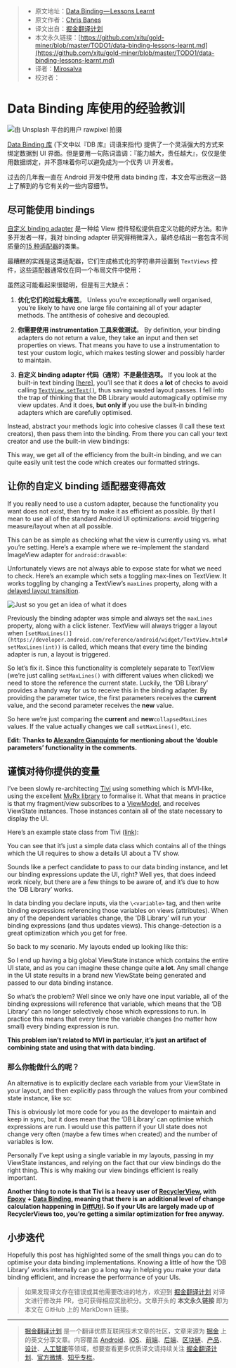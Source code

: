 > * 原文地址：[Data Binding — Lessons Learnt](https://medium.com/androiddevelopers/data-binding-lessons-learnt-4fd16576b719)
> * 原文作者：[Chris Banes](https://medium.com/@chrisbanes)
> * 译文出自：[掘金翻译计划](https://github.com/xitu/gold-miner)
> * 本文永久链接：[https://github.com/xitu/gold-miner/blob/master/TODO1/data-binding-lessons-learnt.md](https://github.com/xitu/gold-miner/blob/master/TODO1/data-binding-lessons-learnt.md)
> * 译者：[Mirosalva](https://github.com/Mirosalva)
> * 校对者：

# Data Binding 库使用的经验教训

![由 [Unsplash](https://unsplash.com/?utm_source=unsplash&utm_medium=referral&utm_content=creditCopyText) 平台的用户 [rawpixel](https://unsplash.com/photos/uQkwbaP0UrI?utm_source=unsplash&utm_medium=referral&utm_content=creditCopyText) 拍摄](https://cdn-images-1.medium.com/max/13000/1*eAr7ibH_sGkMk51fm7dZIg.jpeg)

[Data Binding 库](https://developer.android.com/topic/libraries/data-binding/) (下文中以『DB 库』词语来指代) 提供了一个灵活强大的方式来绑定数据到 UI 界面。但是要用一句陈词滥调：『能力越大，责任越大』，仅仅是使用数据绑定，并不意味着你可以避免成为一个优秀 UI 开发者。

过去的几年我一直在 Android 开发中使用 data binding 库，本文会写出我这一路上了解到的与它有关的一些内容细节。

## 尽可能使用 bindings 

[自定义 binding adapter](https://developer.android.com/topic/libraries/data-binding/binding-adapters#custom-logic) 是一种给 View 控件轻松提供自定义功能的好方法。和许多开发者一样，我对 binding adapter 研究得稍微深入，最终总结出一套包含不同质量的[15 种适配器](https://github.com/chrisbanes/tivi/blob/5f785284b618002622781b44806fa469fc2b982e/app/src/main/java/app/tivi/ui/databinding/TiviBindingAdapters.kt)的类集。

最糟糕的实践是这类适配器，它们生成格式化的字符串并设置到 `TextViews` 控件，这些适配器通常仅在同一个布局文件中使用：

虽然这可能看起来很聪明，但是有三大缺点：

1. **优化它们的过程太痛苦**。 Unless you’re exceptionally well organised, you’re likely to have one large file containing all of your adapter methods. The antithesis of cohesive and decoupled.

2. **你需要使用 instrumentation 工具来做测试**。 By definition, your binding adapters do not return a value, they take an input and then set properties on views. That means you have to use a instrumentation to test your custom logic, which makes testing slower and possibly harder to maintain.

3. **自定义 binding adapter 代码（通常）不是最佳选项。** If you look at the built-in text binding [[here](https://android.googlesource.com/platform/frameworks/data-binding/+/master/extensions/baseAdapters/src/main/java/android/databinding/adapters/TextViewBindingAdapter.java#63)], you’ll see that it does a **lot** of checks to avoid calling [`TextView.setText()`](https://developer.android.com/reference/android/widget/TextView.html#setText(java.lang.CharSequence)), thus saving wasted layout passes. I fell into the trap of thinking that the DB Library would automagically optimise my view updates. And it does, **but only if** you use the built-in binding adapters which are carefully optimised.

Instead, abstract your methods logic into cohesive classes (I call these text creators), then pass them into the binding. From there you can call your text creator and use the built-in view bindings:

This way, we get all of the efficiency from the built-in binding, and we can quite easily unit test the code which creates our formatted strings.

## 让你的自定义 binding 适配器变得高效

If you really need to use a custom adapter, because the functionality you want does not exist, then try to make it as efficient as possible. By that I mean to use all of the standard Android UI optimizations: avoid triggering measure/layout when at all possible.

This can be as simple as checking what the view is currently using vs. what you’re setting. Here’s a example where we re-implement the standard ImageView adapter for `android:drawable`:

Unfortunately views are not always able to expose state for what we need to check. Here’s an example which sets a toggling max-lines on TextView. It works toggling by changing a TextView’s `maxLines` property, along with a [delayed layout transition](https://developer.android.com/reference/androidx/transition/TransitionManager.html#beginDelayedTransition(android.view.ViewGroup)).

![Just so you get an idea of what it does](https://cdn-images-1.medium.com/max/2000/1*1EFkuX5VCoVr3tZ7OhUdYg.gif)

Previously the binding adapter was simple and always set the `maxLines` property, along with a click listener. TextView will always trigger a layout when `[setMaxLines()](https://developer.android.com/reference/android/widget/TextView.html#setMaxLines(int))` is called, which means that every time the binding adapter is run, a layout is triggered.

So let’s fix it. Since this functionality is completely separate to TextView (we’re just calling `setMaxLines()` with different values when clicked) we need to store the reference the current state. Luckily, the ‘DB Library’ provides a handy way for us to receive this in the binding adapter. By providing the parameter twice, the first parameters receives the **current** value, and the second parameter receives the **new** value.

So here we’re just comparing the **current** and **new**`collapsedMaxLines` values. If the value actually changes we call `setMaxLines()`, etc.

**Edit: Thanks to [Alexandre Gianquinto](undefined) for mentioning about the ‘double parameters’ functionality in the comments.**

## 谨慎对待你提供的变量

I’ve been slowly re-architecting [Tivi](https://tivi.app) using something which is MVI-like, using the excellent [MvRx library](https://github.com/airbnb/MvRx) to formalise it. What that means in practice is that my fragment/view subscribes to a [ViewModel](https://developer.android.com/reference/androidx/lifecycle/ViewModel), and receives ViewState instances. Those instances contain all of the state necessary to display the UI.

Here’s an example state class from Tivi ([link](https://github.com/chrisbanes/tivi/blob/master/app/src/main/java/app/tivi/showdetails/details/ShowDetailsViewState.kt)):

You can see that it’s just a simple data class which contains all of the things which the UI requires to show a details UI about a TV show.

Sounds like a perfect candidate to pass to our data binding instance, and let our binding expressions update the UI, right? Well yes, that does indeed work nicely, but there are a few things to be aware of, and it’s due to how the ‘DB Library’ works.

In data binding you declare inputs, via the `\<variable>` tag, and then write binding expressions referencing those variables on views (attributes). When any of the dependent variables change, the ‘DB Library’ will run your binding expressions (and thus updates views). This change-detection is a great optimization which you get for free.

So back to my scenario. My layouts ended up looking like this:

So I end up having a big global ViewState instance which contains the entire UI state, and as you can imagine these change quite **a lot**. Any small change in the UI state results in a brand new ViewState being generated and passed to our data binding instance.

So what’s the problem? Well since we only have one input variable, all of the binding expressions will reference that variable, which means that the ‘DB Library’ can no longer selectively chose which expressions to run. In practice this means that every time the variable changes (no matter how small) every binding expression is run.

**This problem isn’t related to MVI in particular, it’s just an artifact of combining state and using that with data binding.**

### 那么你能做什么的呢？

An alternative is to explicitly declare each variable from your ViewState in your layout, and then explicitly pass through the values from your combined state instance, like so:

This is obviously lot more code for you as the developer to maintain and keep in sync, but it does mean that the ‘DB Library’ can optimise which expressions are run. I would use this pattern if your UI state does not change very often (maybe a few times when created) and the number of variables is low.

Personally I’ve kept using a single variable in my layouts, passing in my ViewState instances, and relying on the fact that our view bindings do the right thing. This is why making our view bindings efficient is really important.

**Another thing to note is that Tivi is a heavy user of [RecyclerView](https://developer.android.com/guide/topics/ui/layout/recyclerview), with [Epoxy](https://github.com/airbnb/epoxy) + [Data Binding](https://github.com/airbnb/epoxy/wiki/Data-Binding-Support), meaning that there is an additional level of change calculation happening in [DiffUtil](https://developer.android.com/reference/androidx/recyclerview/widget/DiffUtil). So if your UIs are largely made up of RecyclerViews too, you’re getting a similar optimization for free anyway.**

## 小步迭代

Hopefully this post has highlighted some of the small things you can do to optimise your data binding implementations. Knowing a little of how the ‘DB Library’ works internally can go a long way in helping you make your data binding efficient, and increase the performance of your UIs.

> 如果发现译文存在错误或其他需要改进的地方，欢迎到 [掘金翻译计划](https://github.com/xitu/gold-miner) 对译文进行修改并 PR，也可获得相应奖励积分。文章开头的 **本文永久链接** 即为本文在 GitHub 上的 MarkDown 链接。

---

> [掘金翻译计划](https://github.com/xitu/gold-miner) 是一个翻译优质互联网技术文章的社区，文章来源为 [掘金](https://juejin.im) 上的英文分享文章。内容覆盖 [Android](https://github.com/xitu/gold-miner#android)、[iOS](https://github.com/xitu/gold-miner#ios)、[前端](https://github.com/xitu/gold-miner#前端)、[后端](https://github.com/xitu/gold-miner#后端)、[区块链](https://github.com/xitu/gold-miner#区块链)、[产品](https://github.com/xitu/gold-miner#产品)、[设计](https://github.com/xitu/gold-miner#设计)、[人工智能](https://github.com/xitu/gold-miner#人工智能)等领域，想要查看更多优质译文请持续关注 [掘金翻译计划](https://github.com/xitu/gold-miner)、[官方微博](http://weibo.com/juejinfanyi)、[知乎专栏](https://zhuanlan.zhihu.com/juejinfanyi)。
